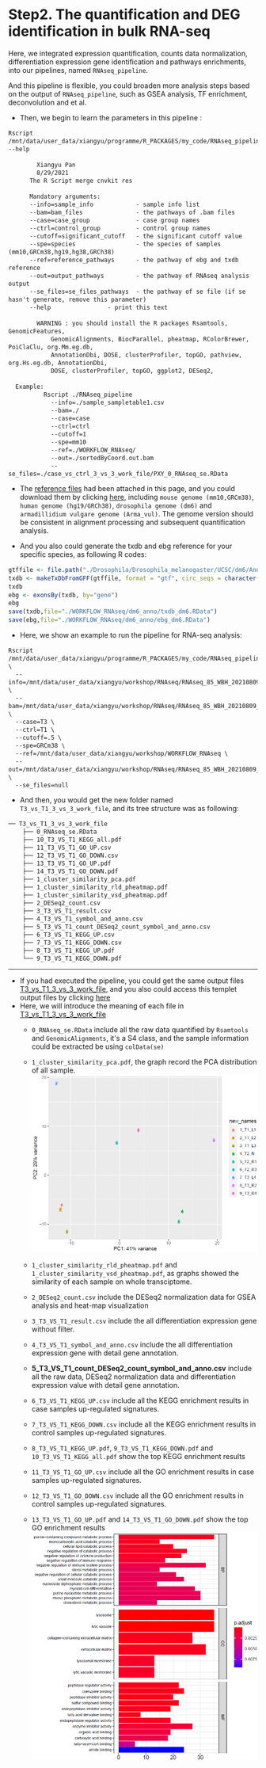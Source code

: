 # Step2. The quantification and DEG identification in bulk RNA-seq

Here, we integrated expression quantification, counts data normalization, differentiation expression gene identification and pathways enrichments, into our pipelines, named ```RNAseq_pipeline```.

And this pipeline is flexible, you could broaden more analysis steps based on the output of ```RNAseq_pipeline```, such as GSEA analysis, TF enrichment, deconvolution and et al. 

- Then, we begin to learn the parameters in this pipeline :

~~~shell
Rscript /mnt/data/user_data/xiangyu/programme/R_PACKAGES/my_code/RNAseq_pipeline --help

        Xiangyu Pan
        8/29/2021
      The R Script merge cnvkit res

      Mandatory arguments:
      --info=sample_info            - sample info list
      --bam=bam_files               - the pathways of .bam files
      --case=case_group             - case group names
      --ctrl=control_group          - control group names
      --cutoff=significant_cutoff   - the significant cutoff value
      --spe=species                 - the species of samples (mm10,GRCm38,hg19,hg38,GRCh38)
      --ref=reference_pathways      - the pathway of ebg and txdb reference
      --out=output_pathways         - the pathway of RNAseq analysis output
      --se_files=se_files_pathways  - the pathway of se file (if se hasn't generate, remove this parameter)
      --help                - print this text

        WARNING : you should install the R packages Rsamtools, GenomicFeatures,
            GenomicAlignments, BiocParallel, pheatmap, RColorBrewer, PoiClaClu, org.Mm.eg.db,
            AnnotationDbi, DOSE, clusterProfiler, topGO, pathview, org.Hs.eg.db, AnnotationDbi,
            DOSE, clusterProfiler, topGO, ggplot2, DESeq2,

  Example:
          Rscript ./RNAseq_pipeline
            --info=./sample_sampletable1.csv
            --bam=./
            --case=case
            --ctrl=ctrl
            --cutoff=1
            --spe=mm10
            --ref=./WORKFLOW_RNAseq/
            --out=./sortedByCoord.out.bam
            --se_files=./case_vs_ctrl_3_vs_3_work_file/PXY_0_RNAseq_se.RData
~~~

- The [reference files](WORKFLOW_RNAseq) had been attached in this page, and you could download them by clicking [here](WORKFLOW_RNAseq), including ```mouse genome (mm10,GRCm38)```, ```human genome (hg19/GRCh38)```, ```drosophila genome (dm6)``` and ```armadillidium vulgare genome (Arma_vul)```. The genome version should be consistent in alignment processing and subsequent quantification analysis. 

- And you also could generate the txdb and ebg reference for your specific species, as following R codes:

~~~R
gtffile <- file.path("./Drosophila/Drosophila_melanogaster/UCSC/dm6/Annotation/Genes","genes.gtf")
txdb <- makeTxDbFromGFF(gtffile, format = "gtf", circ_seqs = character())
txdb
ebg <- exonsBy(txdb, by="gene")
ebg
save(txdb,file="./WORKFLOW_RNAseq/dm6_anno/txdb_dm6.RData")
save(ebg,file="./WORKFLOW_RNAseq/dm6_anno/ebg_dm6.RData")
~~~

- Here, we show an example to run the pipeline for RNA-seq analysis:

~~~shell
Rscript /mnt/data/user_data/xiangyu/programme/R_PACKAGES/my_code/RNAseq_pipeline \
  --info=/mnt/data/user_data/xiangyu/workshop/RNAseq/RNAseq_85_WBH_20210809_9samples/sortedByCoord.out.bam/sample_sampletable1.csv \
  --bam=/mnt/data/user_data/xiangyu/workshop/RNAseq/RNAseq_85_WBH_20210809_9samples/GRCm38_version \
  --case=T3 \
  --ctrl=T1 \
  --cutoff=.5 \
  --spe=GRCm38 \
  --ref=/mnt/data/user_data/xiangyu/workshop/WORKFLOW_RNAseq \
  --out=/mnt/data/user_data/xiangyu/workshop/RNAseq/RNAseq_85_WBH_20210809_9samples/GRCm38_version/ \
  --se_files=null
~~~

- And then, you would get the new folder named `T3_vs_T1_3_vs_3_work_file`, and its tree structure was as following:

~~~shell
── T3_vs_T1_3_vs_3_work_file
    ├── 0_RNAseq_se.RData
    ├── 10_T3_VS_T1_KEGG_all.pdf
    ├── 11_T3_VS_T1_GO_UP.csv
    ├── 12_T3_VS_T1_GO_DOWN.csv
    ├── 13_T3_VS_T1_GO_UP.pdf
    ├── 14_T3_VS_T1_GO_DOWN.pdf
    ├── 1_cluster_similarity_pca.pdf
    ├── 1_cluster_similarity_rld_pheatmap.pdf
    ├── 1_cluster_similarity_vsd_pheatmap.pdf
    ├── 2_DESeq2_count.csv
    ├── 3_T3_VS_T1_result.csv
    ├── 4_T3_VS_T1_symbol_and_anno.csv
    ├── 5_T3_VS_T1_count_DESeq2_count_symbol_and_anno.csv
    ├── 6_T3_VS_T1_KEGG_UP.csv
    ├── 7_T3_VS_T1_KEGG_DOWN.csv
    ├── 8_T3_VS_T1_KEGG_UP.pdf
    └── 9_T3_VS_T1_KEGG_DOWN.pdf
~~~

---

- If you had executed the pipeline, you could get the same output files  [T3_vs_T1_3_vs_3_work_file](T3_vs_T1_3_vs_3_work_file), and you also could access this templet output files by clicking [here](T3_vs_T1_3_vs_3_work_file)
- Here, we will introduce the meaning of each file in [T3_vs_T1_3_vs_3_work_file](T3_vs_T1_3_vs_3_work_file) 
  - `0_RNAseq_se.RData` include all the raw data quantified by `Rsamtools` and `GenomicAlignments`, it's a S4 class, and the sample information could be extracted be using `colData(se)`
  
  - `1_cluster_similarity_pca.pdf`, the graph record the PCA distribution of all sample. ![image-20210908151246141](step2.assets/image-20210908151246141.png)
  
  - `1_cluster_similarity_rld_pheatmap.pdf` and `1_cluster_similarity_vsd_pheatmap.pdf`, as graphs showed the similarity of each sample on whole transciptome.
  
  - `2_DESeq2_count.csv` include the DESeq2 normalization data for GSEA analysis and heat-map visualization
  
  - `3_T3_VS_T1_result.csv` include the all differentiation expression gene without filter. 
  
  - `4_T3_VS_T1_symbol_and_anno.csv` include the all differentiation expression gene with detail gene annotation. 
  
  - **5_T3_VS_T1_count_DESeq2_count_symbol_and_anno.csv** include all the raw data, DESeq2 normalization data and  differentiation expression value with detail gene annotation.
  
  - `6_T3_VS_T1_KEGG_UP.csv` include all the KEGG enrichment results in case samples up-regulated signatures. 
  
  - `7_T3_VS_T1_KEGG_DOWN.csv` include all the KEGG enrichment results in control samples up-regulated signatures. 
  
  - `8_T3_VS_T1_KEGG_UP.pdf`, `9_T3_VS_T1_KEGG_DOWN.pdf` and `10_T3_VS_T1_KEGG_all.pdf` show the top KEGG enrichment results
  
  - `11_T3_VS_T1_GO_UP.csv`  include all the GO enrichment results in case samples up-regulated signatures. 
  
  - `12_T3_VS_T1_GO_DOWN.csv` include all the GO enrichment results in control samples up-regulated signatures. 
  
  - `13_T3_VS_T1_GO_UP.pdf` and `14_T3_VS_T1_GO_DOWN.pdf` show the top GO enrichment results![image-20210908152133341](step2.assets/image-20210908152133341.png)
  
    

 

